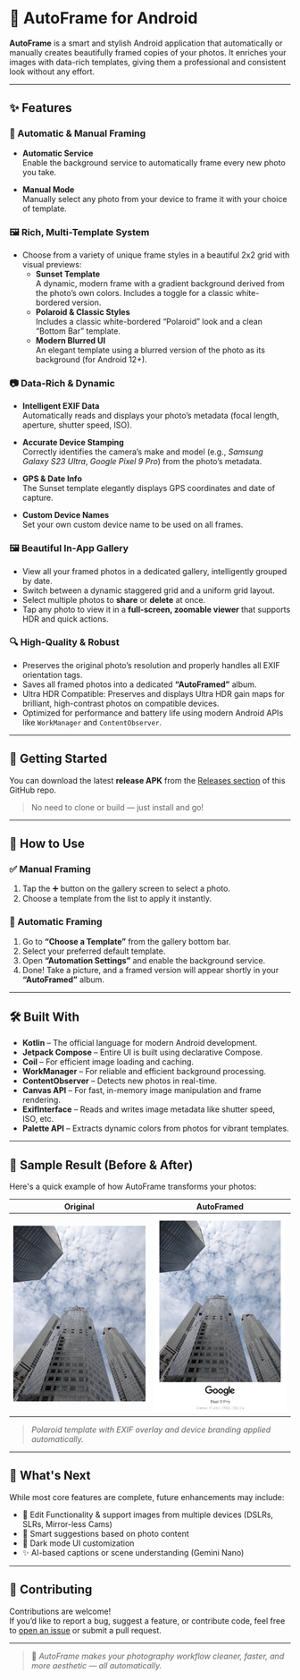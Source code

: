 # 📸 AutoFrame for Android

**AutoFrame** is a smart and stylish Android application that automatically or manually creates beautifully framed copies of your photos. It enriches your images with data-rich templates, giving them a professional and consistent look without any effort.

---

## ✨ Features

### 🎯 Automatic & Manual Framing

- **Automatic Service**  
  Enable the background service to automatically frame every new photo you take.

- **Manual Mode**  
  Manually select any photo from your device to frame it with your choice of template.

### 🖼️ Rich, Multi-Template System

- Choose from a variety of unique frame styles in a beautiful 2x2 grid with visual previews:
  - **Sunset Template**  
    A dynamic, modern frame with a gradient background derived from the photo’s own colors. Includes a toggle for a classic white-bordered version.
  - **Polaroid & Classic Styles**  
    Includes a classic white-bordered “Polaroid” look and a clean “Bottom Bar” template.
  - **Modern Blurred UI**  
    An elegant template using a blurred version of the photo as its background (for Android 12+).

### 📷 Data-Rich & Dynamic

- **Intelligent EXIF Data**  
  Automatically reads and displays your photo’s metadata (focal length, aperture, shutter speed, ISO).

- **Accurate Device Stamping**  
  Correctly identifies the camera’s make and model (e.g., _Samsung Galaxy S23 Ultra_, _Google Pixel 9 Pro_) from the photo’s metadata.

- **GPS & Date Info**  
  The Sunset template elegantly displays GPS coordinates and date of capture.

- **Custom Device Names**  
  Set your own custom device name to be used on all frames.

### 🖼️ Beautiful In-App Gallery

- View all your framed photos in a dedicated gallery, intelligently grouped by date.
- Switch between a dynamic staggered grid and a uniform grid layout.
- Select multiple photos to **share** or **delete** at once.
- Tap any photo to view it in a **full-screen, zoomable viewer** that supports HDR and quick actions.

### 🔍 High-Quality & Robust

- Preserves the original photo’s resolution and properly handles all EXIF orientation tags.
- Saves all framed photos into a dedicated **“AutoFramed”** album.
- Ultra HDR Compatible: Preserves and displays Ultra HDR gain maps for brilliant, high-contrast photos on compatible devices.
- Optimized for performance and battery life using modern Android APIs like `WorkManager` and `ContentObserver`.

---

## 🚀 Getting Started

You can download the latest **release APK** from the [Releases section](https://github.com/viditnakhawa/PhotoWatermarkCard/releases) of this GitHub repo.

> No need to clone or build — just install and go!

---

## 📱 How to Use

### ✅ Manual Framing

1. Tap the ➕ button on the gallery screen to select a photo.
2. Choose a template from the list to apply it instantly.

### 🔄 Automatic Framing

1. Go to **“Choose a Template”** from the gallery bottom bar.
2. Select your preferred default template.
3. Open **“Automation Settings”** and enable the background service.
4. Done! Take a picture, and a framed version will appear shortly in your **“AutoFramed”** album.

---

## 🛠️ Built With

- **Kotlin** – The official language for modern Android development.
- **Jetpack Compose** – Entire UI is built using declarative Compose.
- **Coil** – For efficient image loading and caching.
- **WorkManager** – For reliable and efficient background processing.
- **ContentObserver** – Detects new photos in real-time.
- **Canvas API** – For fast, in-memory image manipulation and frame rendering.
- **ExifInterface** – Reads and writes image metadata like shutter speed, ISO, etc.
- **Palette API** – Extracts dynamic colors from photos for vibrant templates.

---

## 📸 Sample Result (Before & After)

Here's a quick example of how AutoFrame transforms your photos:

| Original                     | AutoFramed                 |
|------------------------------|----------------------------|
| ![Before](images/before.jpg) | ![After](images/after.jpg) |

> _Polaroid template with EXIF overlay and device branding applied automatically._

---

## 🧭 What's Next

While most core features are complete, future enhancements may include:

- 🔖 Edit Functionality & support images from multiple devices (DSLRs, SLRs, Mirror-less Cams)
- 🧠 Smart suggestions based on photo content
- 🌙 Dark mode UI customization
- ✨ AI-based captions or scene understanding (Gemini Nano)

---

## 🤝 Contributing

Contributions are welcome!  
If you’d like to report a bug, suggest a feature, or contribute code, feel free to [open an issue](https://github.com/viditnakhawa/PhotoWatermarkCard/issues) or submit a pull request.

---

> 📂 _AutoFrame makes your photography workflow cleaner, faster, and more aesthetic — all automatically._
